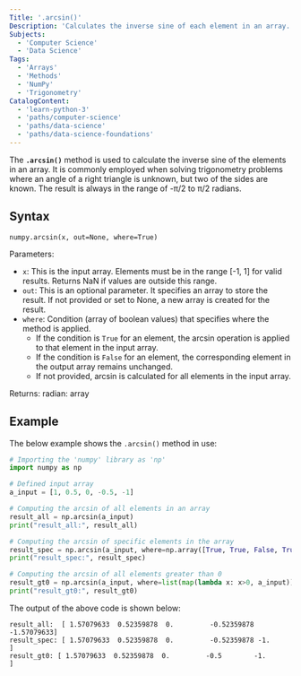 ```yaml
---
Title: '.arcsin()'
Description: 'Calculates the inverse sine of each element in an array.'
Subjects: 
  - 'Computer Science'
  - 'Data Science'
Tags: 
  - 'Arrays'
  - 'Methods'
  - 'NumPy'
  - 'Trigonometry'
CatalogContent:
  - 'learn-python-3'
  - 'paths/computer-science'
  - 'paths/data-science'
  - 'paths/data-science-foundations'
---
```


The **`.arcsin()`** method is used to calculate the inverse sine of the elements in an array. It is commonly employed when solving trigonometry problems where an angle of a right triangle is unknown, but two of the sides are known. The result is always in the range of -π/2 to π/2 radians.

## Syntax

```pseudo
numpy.arcsin(x, out=None, where=True)
```

Parameters:

- `x`: This is the input array. Elements must be in the range [-1, 1] for valid results. Returns NaN if values are outside this range.
- `out`: This is an optional parameter. It specifies an array to store the result. If not provided or set to None, a new array is created for the result.
- `where`: Condition (array of boolean values) that specifies where the method is applied.
  - If the condition is `True` for an element, the arcsin operation is applied to that element in the input array.
  - If the condition is `False` for an element, the corresponding element in the output array remains unchanged.
  - If not provided, arcsin is calculated for all elements in the input array.

Returns: radian: array

## Example

The below example shows the `.arcsin()` method in use:

```py
# Importing the 'numpy' library as 'np'
import numpy as np

# Defined input array
a_input = [1, 0.5, 0, -0.5, -1]

# Computing the arcsin of all elements in an array
result_all = np.arcsin(a_input)
print("result_all:", result_all)

# Computing the arcsin of specific elements in the array
result_spec = np.arcsin(a_input, where=np.array([True, True, False, True, False]))
print("result_spec:", result_spec)

# Computing the arcsin of all elements greater than 0
result_gt0 = np.arcsin(a_input, where=list(map(lambda x: x>0, a_input)))
print("result_gt0:", result_gt0)

```

The output of the above code is shown below:

```shell
result_all:  [ 1.57079633  0.52359878  0.         -0.52359878 -1.57079633]
result_spec: [ 1.57079633  0.52359878  0.         -0.52359878 -1.        ]
result_gt0: [ 1.57079633  0.52359878  0.         -0.5        -1.        ]
```
